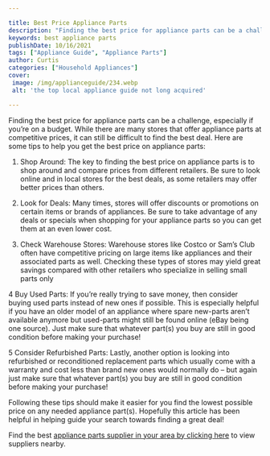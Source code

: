 ```yaml
---

title: Best Price Appliance Parts
description: "Finding the best price for appliance parts can be a challenge, especially if you’re on a budget. While there are many stores that ...learn more"
keywords: best appliance parts
publishDate: 10/16/2021
tags: ["Appliance Guide", "Appliance Parts"]
author: Curtis
categories: ["Household Appliances"]
cover: 
 image: /img/applianceguide/234.webp
 alt: 'the top local appliance guide not long acquired'

---
```


Finding the best price for appliance parts can be a challenge, especially if you’re on a budget. While there are many stores that offer appliance parts at competitive prices, it can still be difficult to find the best deal. Here are some tips to help you get the best price on appliance parts:

1. Shop Around: The key to finding the best price on appliance parts is to shop around and compare prices from different retailers. Be sure to look online and in local stores for the best deals, as some retailers may offer better prices than others.

2. Look for Deals: Many times, stores will offer discounts or promotions on certain items or brands of appliances. Be sure to take advantage of any deals or specials when shopping for your appliance parts so you can get them at an even lower cost. 

3. Check Warehouse Stores: Warehouse stores like Costco or Sam’s Club often have competitive pricing on large items like appliances and their associated parts as well. Checking these types of stores may yield great savings compared with other retailers who specialize in selling small parts only 

4 Buy Used Parts: If you’re really trying to save money, then consider buying used parts instead of new ones if possible. This is especially helpful if you have an older model of an appliance where spare new-parts aren’t available anymore but used-parts might still be found online (eBay being one source). Just make sure that whatever part(s) you buy are still in good condition before making your purchase! 

5 Consider Refurbished Parts: Lastly, another option is looking into refurbished or reconditioned replacement parts which usually come with a warranty and cost less than brand new ones would normally do – but again just make sure that whatever part(s) you buy are still in good condition before making your purchase! 

Following these tips should make it easier for you find the lowest possible price on any needed appliance part(s). Hopefully this article has been helpful in helping guide your search towards finding a great deal!

Find the best <a href="/pages/appliance-parts-suppliers/">appliance parts supplier in your area by clicking here</a> to view suppliers nearby.
